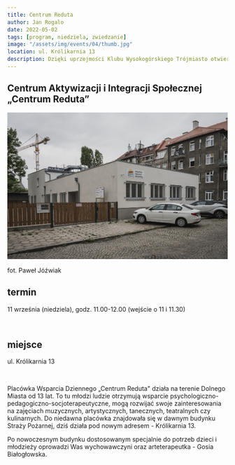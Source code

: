 ```yaml
---
title: Centrum Reduta
author: Jan Rogalo
date: 2022-05-02
tags: [program, niedziela, zwiedzanie]
image: "/assets/img/events/04/thumb.jpg"
location: ul. Królikarnia 13
description: Dzięki uprzejmości Klubu Wysokogórskiego Trójmiasto otwieramy dla Was Białą Basztę.
---
```

<section class="section-services">
    <div class="services">

<h1 class="event-h1">Centrum Aktywizacji i Integracji Społecznej „Centrum Reduta”</h1>
<div class="image__display">
<div class="image">
     <a href="/assets/img/events/04/_PAW9629.jpg"><img class="image__img" src="/assets/img/events/04/_PAW9629.jpg"></a>
    <div class="image__overlay image__overlay--primary">
        <p class="grid__description">
            fot. Paweł Jóźwiak
        </p>
    </div>
</div>
</div>
<h2 class="event-h2">termin</h2>
<p>11 września (niedziela), godz. 11.00-12.00 (wejście o 11 i 11.30)</p>
<br>
<h2 class="event-h2">miejsce</h2>
<p>ul. Królikarnia 13</p>
<br>
<p>Placówka Wsparcia Dziennego „Centrum Reduta" działa na terenie Dolnego Miasta od 13 lat. To tu młodzi ludzie otrzymują wsparcie psychologiczno-pedagogiczno-socjoterapeutyczne, mogą rozwijać swoje zainteresowania na zajęciach muzycznych, artystycznych, tanecznych, teatralnych czy kulinarnych. Do niedawna placówka znajdowała się w dawnym budynku Straży Pożarnej, dziś działa pod nowym adresem - Królikarnia 13.</p>
<p>Po nowoczesnym budynku dostosowanym specjalnie do potrzeb dzieci i młodzieży oprowadzi Was wychowawczyni oraz arteterapeutka - Gosia Białogłowska.</p>
</div>

</section>
